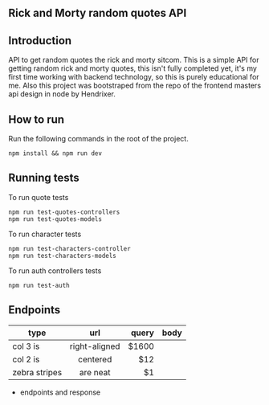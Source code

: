 ## Rick and Morty random quotes API

## Introduction

API to get random quotes the rick and morty sitcom. This is a simple API for getting random rick and morty quotes, this isn't fully completed yet, it's my first time working with backend technology, so this is purely educational for me. Also this project was bootstraped from the repo of the frontend masters api design in node by Hendrixer.

## How to run

Run the following commands in the root of the project.

```
npm install && npm run dev
```

## Running tests

To run quote tests

```
npm run test-quotes-controllers
npm run test-quotes-models
```

To run character tests

```
npm run test-characters-controller
npm run test-characters-models
```

To run auth controllers tests

```
npm run test-auth
```


## Endpoints


| type          | url           | query | body   |
| ------------- |:-------------:| -----:| :-----:|
| col 3 is      | right-aligned | $1600 |        |
| col 2 is      | centered      |   $12 |        |
| zebra stripes | are neat      |    $1 |        |

- endpoints and response